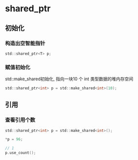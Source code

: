 <!--
 * @Description: 
 * @Version: 1.0
 * @Author: DaLao
 * @Email: dalao@xxx.com
 * @Date: 2022-03-27 21:36:47
 * @LastEditors: dalao_li
 * @LastEditTime: 2023-04-16 23:12:11
-->

# shared_ptr


## 初始化


### 构造出空智能指针

```c
std::shared_ptr<T> p;
```


### 赋值初始化

std::make_shared<T>初始化, 指向一块10 个 int 类型数据的堆内存空间

```c
std::shared_ptr<int> p = std::make_shared<int>(10);
```


## 引用


### 查看引用个数

```c
std::shared_ptr<int> p = std::make_shared<int>();

*p = 96;

// 1
p.use_count();
```
